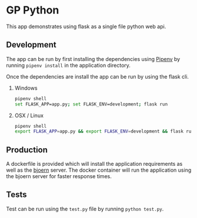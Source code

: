 # GP Python
This app demonstrates using flask as a single file python web api.
## Development 
The app can be run by first installing the dependencies using [Pipenv]
by running `pipenv install` in the application directory. 

Once the dependencies are install the app can be run by using the flask
cli.

1. Windows
    ```bash
    pipenv shell
    set FLASK_APP=app.py; set FLASK_ENV=development; flask run
    ```
2. OSX / Linux
    ```bash
   pipenv shell
   export FLASK_APP=app.py && export FLASK_ENV=development && flask run 
   ```
## Production
A dockerfile is provided which will install the application requirements
as well as the [bjoern] server. The docker container will run the application 
using the bjoern server for faster response times.  

## Tests
Test can be run using the `test.py` file by running `python test.py`.

[Pipenv]:https://github.com/pypa/pipenv
[bjoern]:https://github.com/jonashaag/bjoern